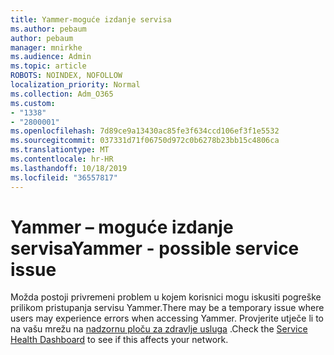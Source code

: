 ```yaml
---
title: Yammer-moguće izdanje servisa
ms.author: pebaum
author: pebaum
manager: mnirkhe
ms.audience: Admin
ms.topic: article
ROBOTS: NOINDEX, NOFOLLOW
localization_priority: Normal
ms.collection: Adm_O365
ms.custom:
- "1338"
- "2800001"
ms.openlocfilehash: 7d89ce9a13430ac85fe3f634ccd106ef3f1e5532
ms.sourcegitcommit: 037331d71f06750d972c0b6278b23bb15c4806ca
ms.translationtype: MT
ms.contentlocale: hr-HR
ms.lasthandoff: 10/18/2019
ms.locfileid: "36557817"
---
```

# <a name="yammer---possible-service-issue"></a><span data-ttu-id="5a733-102">Yammer – moguće izdanje servisa</span><span class="sxs-lookup"><span data-stu-id="5a733-102">Yammer - possible service issue</span></span>

<span data-ttu-id="5a733-103">Možda postoji privremeni problem u kojem korisnici mogu iskusiti pogreške prilikom pristupanja servisu Yammer.</span><span class="sxs-lookup"><span data-stu-id="5a733-103">There may be a temporary issue where users may experience errors when accessing Yammer.</span></span> <span data-ttu-id="5a733-104">Provjerite utječe li to na vašu mrežu na [nadzornu ploču za zdravlje usluga](https://admin.microsoft.com/AdminPortal/Home#/servicehealth) .</span><span class="sxs-lookup"><span data-stu-id="5a733-104">Check the [Service Health Dashboard](https://admin.microsoft.com/AdminPortal/Home#/servicehealth) to see if this affects your network.</span></span>
